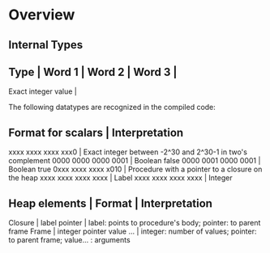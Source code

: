 Overview
========

Internal Types
--------------

Type                | Word 1 |  Word 2    |  Word 3    |
------------------------------------------------------
Exact integer value | 


The following datatypes are recognized in the compiled code:

Format for scalars  | Interpretation
--------------------------------------------------------------------------------
xxxx xxxx xxxx xxx0 | Exact integer between -2^30 and 2^30-1 in two's complement
0000 0000 0000 0001 | Boolean false
0000 0001 0000 0001 | Boolean true
0xxx xxxx xxxx x010 | Procedure with a pointer to a closure on the heap
xxxx xxxx xxxx xxxx | Label
xxxx xxxx xxxx xxxx | Integer

Heap elements | Format                    | Interpretation
--------------------------------------------------------------------------------------------
Closure       | label pointer             | label: points to procedure's body; pointer: to parent frame
Frame         | integer pointer value ... | integer: number of values; pointer: to parent frame; value... : arguments


